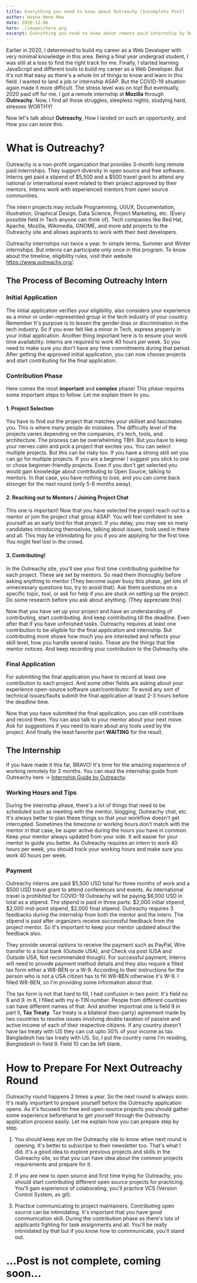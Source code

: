```yaml
---
title: Everything you need to know about Outreachy (Incomplete Post)
author: Hasna Hena Mow
date: 2020-12-06
hero: ./images/hero.png
excerpt: Everything you need to know about remote paid internship by Outreachy
---
```


Earlier in 2020, I determined to build my career as a Web Developer with very minimal knowledge in this area. Being a final year undergrad student, I was still at a loss to find the right track for me. Finally, I started learning JavaScript and different tools to build my career as a Web Developer. But it's not that easy as there's a whole lot of things to know and learn in this field. I wanted to land a job or internship ASAP. But the COVID-19 situation again made it more difficult. The stress level was on top! But eventually, 2020 paid off for me. I got a remote internship at **Mozilla** through **Outreachy**. Now, I find all those struggles, sleepless nights, studying hard, stresses WORTHY!

Now let's talk about **Outreachy**, How I landed on such an opportunity, and How you can _seize_ this.

# What is Outreachy?

Outreachy is a non-profit organization that provides 3-month long remote paid internships. They support diversity in open source and free software. Interns get paid a stipend of $5,500 and a $500 travel grant to attend any national or international event related to their project approved by their mentors. Interns work with experienced mentors from open source communities.

The intern projects may include Programming, UI/UX, Documentation, Illustration, Graphical Design, Data Science, Project Marketing, etc. (Every possible field in Tech anyone can think of).
Tech companies like Red Hat, Apache, Mozilla, Wikimedia, GNOME, and more add projects to the Outreachy site and allows aspirants to work with their best developers.

Outreachy internships run twice a year. In simple terms, Summer and Winter internships. But interns can participate only once in this program.
To know about the timeline, eligibility rules, visit their website https://www.outreachy.org/.

## The Process of Becoming Outreachy Intern

### Initial Application

The initial application verifies your eligibility, also considers your experience as a minor or under-represented group in the tech industry of your country. Remember It's purpose is to lessen the gender-bias or discrimination in the tech industry. So if you ever felt like a minor in Tech, express properly in your initial application. Another thing important here is to ensure your work time availability. Interns are required to work 40 hours per week. So you need to make sure you don't have any time commitments during that period. After getting the approved initial application, you can now choose projects and start contributing for the final application.

### Contribution Phase

Here comes the most **important** and **complex** phase! This phase requires some important steps to follow. Let me explain them to you.

#### 1. Project Selection

You have to find out the project that matches your skillset and fascinates you. This is where many people do mistakes. The difficulty level of the projects varies depending on the companies, it's tech, tools, and architecture. The process can be overwhelming TBH. But you have to keep your nerves calm and pick a project that excites you. You can select multiple projects. But this can be risky too. If you have a strong skill set you can go for multiple projects. If you are a beginner I suggest you stick to one or chose beginner-friendly projects. Even if you don't get selected you would gain knowledge about contributing to Open Source, talking to mentors. In that case, you have nothing to lose, and you can come back stronger for the next round (only 5-6 months away).

#### 2. Reaching out to Mentors / Joining Project Chat

This one is important! Now that you have selected the project reach out to a mentor or join the project chat group ASAP. You will feel confident to see yourself as an early bird for that project. If you delay, you may see so many candidates introducing themselves, talking about issues, tools used in there and all. This may be intimidating for you if you are applying for the first time. You might feel lost in the crowd.

#### 3. Contributing!

In the Outreachy site, you'll see your first time contributing guideline for each project. These are set by mentors. So read them thoroughly before asking anything to mentor (They become super busy this phase, get lots of unnecessary questions too, try to avoid that). Ask them questions on a specific topic, tool, or ask for help if you are stuck on setting up the project. Do some research before you ask about anything. (They appreciate this)

Now that you have set up your project and have an understanding of contributing, start contributing. And keep contributing till the deadline. Even after that if you have unfinished tasks. Outreachy requires at least one contribution to be eligible for the final application and internship. But contributing more shows how much you are interested and reflects your skill level, how you handle several tasks. These are the things that the mentor notices. And keep recording your contribution to the Outreachy site.

### Final Application

For submitting the final application you have to record at least one contribution to each project. And some other fields are asking about your experience open-source software user/contributor. To avoid any sort of technical issues/faults submit the final application at least 2-3 hours before the deadline time.

Now that you have submitted the final application, you can still contribute and record them. You can also talk to your mentor about your next move. Ask for suggestions if you need to learn about any tools used by the project. And finally the least favorite part **WAITING** for the result.

## The Internship

If you have made it this far, BRAVO! It's time for the amazing experience of working remotely for 3 months. You can read the internship guide from Outreachy here -> [Internship Guide by Outreachy](https://www.outreachy.org/docs/internship/).

### Working Hours and Tips

During the internship phase, there's a lot of things that need to be scheduled such as meeting with the mentor, blogging, Outreachy chat, etc. It's always better to plan these things so that your workflow doesn't get interrupted. Sometimes the timezone or working hours don't match with the mentor in that case, be super active during the hours you have in common. Keep your mentor always updated from your side. It will easier for your mentor to guide you better. As Outreachy requires an intern to work 40 hours per week, you should track your working hours and make sure you work 40 hours per week. 

### Payment

Outreachy interns are paid $5,500 USD total for three months of work and a $500 USD travel grant to attend conferences and events. As international travel is prohibited for COVID-19 Outreachy will be paying $6,000 USD in total as a stipend. The stipend is paid in three parts:
$2,000 initial stipend, $2,000 mid-point stipend, $2,000 final stipend. Outreachy requires 3 feedbacks during the internship from both the mentor and the intern. The stipend is paid after organizers receive successful feedback from the project mentor. So it's important to keep your mentor updated about the feedback also.

They provide several options to receive the payment such as PayPal, Wire transfer to a local bank (Outside USA), and Check via post (USA and Outside USA, Not recommended though). For successful payment, Interns will need to provide payment method details and they also require a filled tax form either a W8-BEN or a W-9. According to their instructions for the person who is not a USA citizen has to fill W8-BEN otherwise it's W-9. I filled W8-BEN, so I'm providing some information about that.

The tax form is not that hard to fill, I had confusion in two point. It's field no 6 and 9. In 6, I filled with my e-TIN number. People from different countries can have different names of that. And another importnat one is field 9 in part II, **Tax Treaty**. Tax treaty is a bilateral (two-party) agreement made by two countries to resolve issues involving double taxation of passive and active income of each of their respective citizens. If any country doesn't have tax treaty with US they can cut upto 30% of your income as tax. Bangladesh has tax treaty with US. So, I put the country name I'm residing, _Bangladesh_ in field 9. Field 10 can be left blank. 

# How to Prepare For Next Outreachy Round

Outreachy round happens 2 times a year. So the next round is always soon. It's really important to prepare yourself before the Outreachy application opens. As it's focused for free and open-source projects you should gather some experience beforehand to get yourself through the Outreachy application process easily. Let me explain how you can prepare step by step.

1. You should keep eye on the Outreachy site to know when next round is opening. It's better to subscripe to their newsletter too. That's what I did. It's a good idea to explore previous projects and skills in the Outreachy site, so that you can have idea about the common projects requirements and prepare for it. 
   
2. If you are new to open source and first time trying for Outreachy, you should start contributing different open source projects for practicing. You'll gain experience of colaborating, you'll practice VCS (Version Control System, as git).

3. Practice communicating to project maintainers. Contributing open source can be intimidating. It's important that you have good communication skill. During the contribution phase as there's lots of applicants fighting for task assignments and all. You'll be really intimidated by that but if you know how to commnunicate, you'll stand out.


# ...Post is not complete, coming soon...
